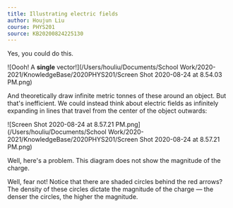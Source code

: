 ```yaml
---
title: Illustrating electric fields
author: Houjun Liu
course: PHYS201
source: KB20200824225130
---
```


Yes, you could do this.


![Oooh! A **single** vector!](/Users/houliu/Documents/School Work/2020-2021/KnowledgeBase/2020PHYS201/Screen Shot 2020-08-24 at 8.54.03 PM.png)

And theoretically draw infinite metric tonnes of these around an object. But that's inefficient. We could instead think about electric fields as infinitely expanding in lines that travel from the center of the object outwards:


![Screen Shot 2020-08-24 at 8.57.21 PM.png](/Users/houliu/Documents/School Work/2020-2021/KnowledgeBase/2020PHYS201/Screen Shot 2020-08-24 at 8.57.21 PM.png)

Well, here's a problem. This diagram does not show the magnitude of the charge. 

Well, fear not! Notice that there are shaded circles behind the red arrows? The density of these circles dictate the magnitude of the charge — the denser the circles, the higher the magnitude.
